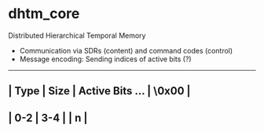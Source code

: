 # dhtm_core

Distributed Hierarchical Temporal Memory 

* Communication via SDRs (content) and command codes (control)
* Message encoding: Sending indices of active bits (?) 


--------------------------------------------
| Type  | Size  | Active Bits ... | \0x00 |
--------------------------------------------
|  0-2  |  3-4  | 		| n     |
--------------------------------------------
 

